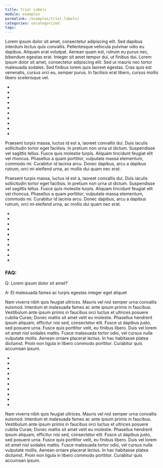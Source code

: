 ```yaml
---
title: Trial Labels
module: examples
permalink: /examples/trial-labels/
categories: uncategorized
tags:
---
```


<p>Lorem ipsum dolor sit amet, consectetur adipiscing elit. Sed dapibus interdum lectus quis convallis. Pellentesque vehicula pulvinar odio eu dapibus. Aliquam erat volutpat. Aenean quam est, rutrum eu purus nec, bibendum egestas erat. Integer sit amet tempor dui, ut finibus dui. Lorem ipsum dolor sit amet, consectetur adipiscing elit. Sed ut mauris nec tortor malesuada sodales. Sed finibus lorem quis laoreet egestas. Cras quis est venenatis, cursus orci eu, semper purus. In facilisis erat libero, cursus mollis libero scelerisque vel.</p>

<div class="row callout-columns status-info">
  <div class="col-lg-3">
    <div class="icon">
      <ul class="bursts">
        <li class="deg0"></li>
        <li class="deg36"></li>
        <li class="deg72"></li>
        <li class="deg108"></li>
        <li class="deg144"></li>
        <li class="deg180"></li>
        <li class="deg216"></li>
        <li class="deg252"></li>
        <li class="deg288"></li>
        <li class="deg324"></li>
      </ul>
      <i class="fas fa-info-circle"></i>
    </div>
  </div>
  <div class="col-lg-9">
    <p>Praesent turpis massa, luctus id est a, laoreet convallis dui. Duis iaculis sollicitudin tortor eget facilisis. In pretium non urna ut dictum. Suspendisse vel sagittis tellus. Fusce quis molestie turpis. Aliquam tincidunt feugiat elit vel rhoncus. Phasellus a quam porttitor, vulputate massa elementum, commodo mi. Curabitur id lacinia arcu. Donec dapibus, arcu a dapibus rutrum, orci mi eleifend urna, ac mollis dui quam nec erat.</p>
  </div>
</div>

<p>Praesent turpis massa, luctus id est a, laoreet convallis dui. Duis iaculis sollicitudin tortor eget facilisis. In pretium non urna ut dictum. Suspendisse vel sagittis tellus. Fusce quis molestie turpis. Aliquam tincidunt feugiat elit vel rhoncus. Phasellus a quam porttitor, vulputate massa elementum, commodo mi. Curabitur id lacinia arcu. Donec dapibus, arcu a dapibus rutrum, orci mi eleifend urna, ac mollis dui quam nec erat.</p>

<div class="row callout-columns status-question">
  <div class="col-lg-3">
    <div class="icon">
      <ul class="bursts">
        <li class="deg0"></li>
        <li class="deg36"></li>
        <li class="deg72"></li>
        <li class="deg108"></li>
        <li class="deg144"></li>
        <li class="deg180"></li>
        <li class="deg216"></li>
        <li class="deg252"></li>
        <li class="deg288"></li>
        <li class="deg324"></li>
      </ul>
      <i class="fas fa-question-circle"></i>
    </div>
  </div>
  <div class="col-lg-9">
      <h3>FAQ:</h3>
      <p>Q: Lorem ipsum dolor sit amet?</p>
      <p>A: Et malesuada fames ac turpis egestas integer eget aliquet</p>
  </div>
</div>

<p>Nam viverra nibh quis feugiat ultrices. Mauris vel nisl semper urna convallis euismod. Interdum et malesuada fames ac ante ipsum primis in faucibus. Vestibulum ante ipsum primis in faucibus orci luctus et ultrices posuere cubilia Curae; Donec mattis sit amet velit eu molestie. Phasellus hendrerit ipsum aliquam, efficitur nisi sed, consectetur elit. Fusce ut dapibus justo, sed posuere urna. Fusce quis porttitor velit, eu finibus libero. Duis vel lorem sit amet nisl sodales mattis. Fusce malesuada tortor odio, vel cursus nulla vulputate mollis. Aenean ornare placerat lectus. In hac habitasse platea dictumst. Proin non ligula in libero commodo porttitor. Curabitur quis accumsan ipsum.</p>


<div class="row callout-columns status-danger">
  <div class="col-lg-3">
    <div class="icon">
      <ul class="bursts">
        <li class="deg0"></li>
        <li class="deg36"></li>
        <li class="deg72"></li>
        <li class="deg108"></li>
        <li class="deg144"></li>
        <li class="deg180"></li>
        <li class="deg216"></li>
        <li class="deg252"></li>
        <li class="deg288"></li>
        <li class="deg324"></li>
      </ul>
      <i class="fas fa-times-circle"></i>
    </div>
  </div>
  <div class="col-lg-9">
    <p>Nam viverra nibh quis feugiat ultrices. Mauris vel nisl semper urna convallis euismod. Interdum et malesuada fames ac ante ipsum primis in faucibus. Vestibulum ante ipsum primis in faucibus orci luctus et ultrices posuere cubilia Curae; Donec mattis sit amet velit eu molestie. Phasellus hendrerit ipsum aliquam, efficitur nisi sed, consectetur elit. Fusce ut dapibus justo, sed posuere urna. Fusce quis porttitor velit, eu finibus libero. Duis vel lorem sit amet nisl sodales mattis. Fusce malesuada tortor odio, vel cursus nulla vulputate mollis. Aenean ornare placerat lectus. In hac habitasse platea dictumst. Proin non ligula in libero commodo porttitor. Curabitur quis accumsan ipsum.</p>
  </div>
</div>

